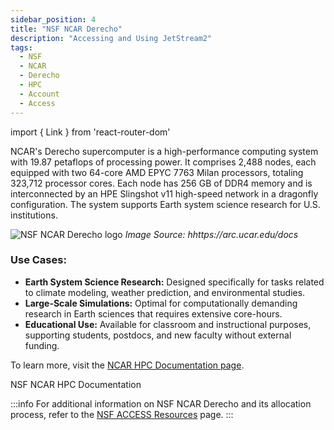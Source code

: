 ```yaml
---
sidebar_position: 4
title: "NSF NCAR Derecho"
description: "Accessing and Using JetStream2"
tags:
  - NSF
  - NCAR
  - Derecho
  - HPC
  - Account
  - Access
---
```


import { Link } from 'react-router-dom'

NCAR's Derecho supercomputer is a high-performance computing system with 19.87 petaflops of processing power. It comprises 2,488 nodes, each equipped with two 64-core AMD EPYC 7763 Milan processors, totaling 323,712 processor cores. Each node has 256 GB of DDR4 memory and is interconnected by an HPE Slingshot v11 high-speed network in a dragonfly configuration. The system supports Earth system science research for U.S. institutions.

<div className="col col--6">
				<img src="https://ncar-hpc-docs-arc-iframe.readthedocs.io/compute-systems/derecho/media/Derecho_Logo_Landscape_NCARBlue.svg#only-light" alt="NSF NCAR Derecho logo"/>
				<i>Image Source: <Link to="https://arc.ucar.edu/docs">hhttps://arc.ucar.edu/docs</Link> </i>
</div>

### Use Cases:
- **Earth System Science Research:** Designed specifically for tasks related to climate modeling, weather prediction, and environmental studies.  
- **Large-Scale Simulations:** Optimal for computationally demanding research in Earth sciences that requires extensive core-hours.  
- **Educational Use:** Available for classroom and instructional purposes, supporting students, postdocs, and new faculty without external funding.


To learn more, visit the [NCAR HPC Documentation page](https://arc.ucar.edu/docs).

<Link class="button button--active button--primary" style={{'margin-right':'1.3rem','margin-bottom':'1.3rem'}} to="https://arc.ucar.edu/docs">NSF NCAR HPC Documentation</Link>


:::info
For additional information on NSF NCAR Derecho and its allocation process, refer to the [NSF ACCESS Resources](https://allocations.access-ci.org/resources) page.
:::